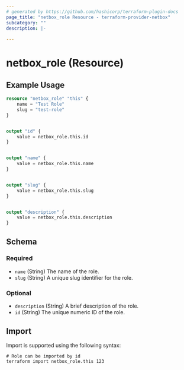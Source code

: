 ```yaml
---
# generated by https://github.com/hashicorp/terraform-plugin-docs
page_title: "netbox_role Resource - terraform-provider-netbox"
subcategory: ""
description: |-
  
---
```


# netbox_role (Resource)



## Example Usage

```terraform
resource "netbox_role" "this" {
    name = "Test Role"
    slug = "test-role"
}


output "id" {
    value = netbox_role.this.id
}


output "name" {
    value = netbox_role.this.name
}


output "slug" {
    value = netbox_role.this.slug
}


output "description" {
    value = netbox_role.this.description
}
```

<!-- schema generated by tfplugindocs -->
## Schema

### Required

- `name` (String) The name of the role.
- `slug` (String) A unique slug identifier for the role.

### Optional

- `description` (String) A brief description of the role.
- `id` (String) The unique numeric ID of the role.

## Import

Import is supported using the following syntax:

```shell
# Role can be imported by id
terraform import netbox_role.this 123
```
